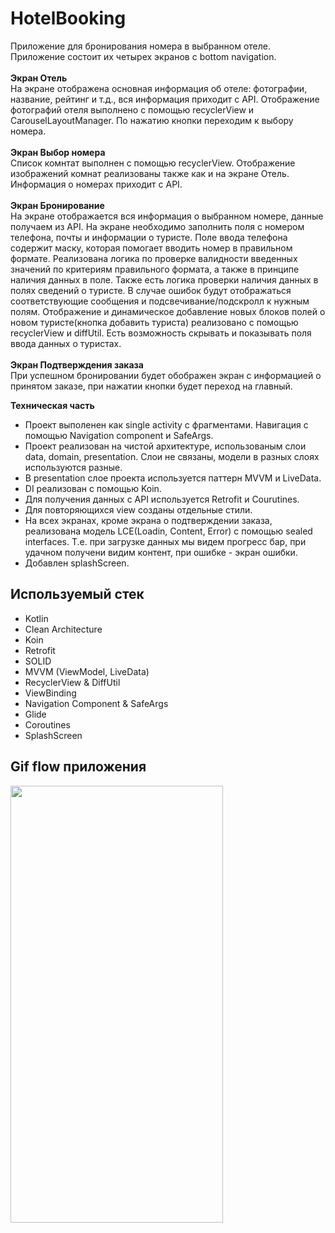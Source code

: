 # HotelBooking

Приложение для бронирования номера в выбранном отеле.
Приложение состоит их четырех экранов с bottom navigation.<br>
<br>**Экран Отель**
<br>На экране отображена основная информация об отеле: фотографии, название, рейтинг и т.д., вся информация приходит с API. Отображение фотографий отеля выполнено с помощью recyclerView и CarouselLayoutManager.
По нажатию кнопки переходим к выбору номера.<br>
<br>**Экран Выбор номера**
<br>Список комнтат выполнен с помощью recyclerView. Отображение изображений комнат реализованы также как и на экране Отель. Информация о номерах приходит с API.<br>
<br>**Экран Бронирование**
<br>На экране отображается вся информация о выбранном номере, данные получаем из API. На экране необходимо заполнить поля с номером телефона, почты и информации о туристе.
Поле ввода телефона содержит маску, которая помогает вводить номер в правильном формате. Реализована логика по проверке валидности введенных значений по критериям правильного формата, а также в принципе
наличия данных в поле. Также есть логика проверки наличия данных в полях сведений о туристе. В случае ошибок будут отображаться соответствующие сообщения и подсвечивание/подскролл к нужным полям.
Отображение и динамическое добавление новых блоков полей о новом туристе(кнопка добавить туриста) реализовано с помощью recyclerView и diffUtil. Есть возможность скрывать и показывать поля ввода данных о туристах.<br>
<br>**Экран Подтверждения заказа**
<br>При успешном бронировании будет обображен экран с информацией о принятом заказе, при нажатии кнопки будет переход на главный.<br>

**Техническая часть**
+ Проект выполенен как single activity с фрагментами. Навигация с помощью Navigation component и SafeArgs.
+ Проект реализован на чистой архитектуре, использованым слои data, domain, presentation. Слои не связаны, модели в разных слоях используются разные.
+ В presentation слое проекта используется паттерн MVVM и LiveData.
+ DI реализован с помощью Koin.
+ Для получения данных с API используется Retrofit и Courutines.
+ Для повторяющихся view созданы отдельные стили.
+ На всех экранах, кроме экрана о подтверждении заказа, реализована модель LCE(Loadin, Content, Error) с помощью sealed interfaces. Т.е. при загрузке данных мы видем прогресс бар, при удачном получени видим контент, при ошибке - экран ошибки.
+ Добавлен splashScreen.

## Используемый стек

+ Kotlin
+ Clean Architecture
+ Koin
+ Retrofit
+ SOLID
+ MVVM (ViewModel, LiveData)  
+ RecyclerView & DiffUtil  
+ ViewBinding  
+ Navigation Component & SafeArgs 
+ Glide
+ Coroutines
+ SplashScreen
  

## Gif flow приложения

<img src="https://github.com/alexxk2/HotelBooking/blob/dev/app/src/main/res/drawable/flow.gif" width="340" height="699" />  <br>



